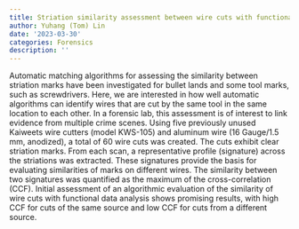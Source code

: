 ```yaml
---
title: Striation similarity assessment between wire cuts with functional data analysis
author: Yuhang (Tom) Lin
date: '2023-03-30'
categories: Forensics
description: ''
---
```


Automatic matching algorithms for assessing the similarity between striation marks have been investigated for bullet lands and some tool marks, such as screwdrivers. Here, we are interested in how well automatic algorithms can identify wires that are cut by the same tool in the same location to each other. In a forensic lab, this assessment is of interest to link evidence from multiple crime scenes. Using five previously unused Kaiweets wire cutters (model KWS-105) and aluminum wire (16 Gauge/1.5 mm, anodized), a total of 60 wire cuts was created. The cuts exhibit clear striation marks. From each scan, a representative profile (signature) across the striations was extracted. These signatures provide the basis for evaluating similarities of marks on different wires. The similarity between two signatures was quantified as the maximum of the cross-correlation (CCF). Initial assessment of an algorithmic evaluation of the similarity of wire cuts with functional data analysis shows promising results, with high CCF for cuts of the same source and low CCF for cuts from a different source.